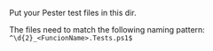 Put your Pester test files in this dir.

The files need to match the following naming pattern: `^\d{2}_<FuncionName>.Tests.ps1$`